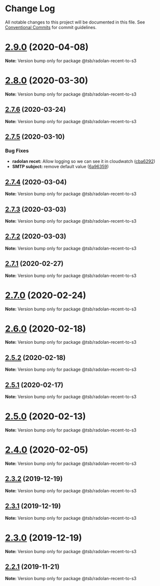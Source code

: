 # Change Log

All notable changes to this project will be documented in this file.
See [Conventional Commits](https://conventionalcommits.org) for commit guidelines.

# [2.9.0](https://github.com/technologiestiftung/flusshygiene-radolan-recent-to-s3/compare/v2.8.0...v2.9.0) (2020-04-08)

**Note:** Version bump only for package @tsb/radolan-recent-to-s3





# [2.8.0](https://github.com/technologiestiftung/flusshygiene-radolan-recent-to-s3/compare/v2.7.6...v2.8.0) (2020-03-30)

**Note:** Version bump only for package @tsb/radolan-recent-to-s3





## [2.7.6](https://github.com/technologiestiftung/flusshygiene-radolan-recent-to-s3/compare/v2.7.5...v2.7.6) (2020-03-24)

**Note:** Version bump only for package @tsb/radolan-recent-to-s3





## [2.7.5](https://github.com/technologiestiftung/flusshygiene-radolan-recent-to-s3/compare/v2.7.4...v2.7.5) (2020-03-10)


### Bug Fixes

* **radolan recet:** Allow logging so we can see it in cloudwatch ([cba6292](https://github.com/technologiestiftung/flusshygiene-radolan-recent-to-s3/commit/cba629261c5033eec825073ac82202b95fbb2114))
* **SMTP subject:** remove default value ([6a96359](https://github.com/technologiestiftung/flusshygiene-radolan-recent-to-s3/commit/6a9635942f6d16112f321d5433ee3464c1f7def6))





## [2.7.4](https://github.com/technologiestiftung/flusshygiene-radolan-recent-to-s3/compare/v2.7.3...v2.7.4) (2020-03-04)

**Note:** Version bump only for package @tsb/radolan-recent-to-s3





## [2.7.3](https://github.com/technologiestiftung/flusshygiene-radolan-recent-to-s3/compare/v2.7.1...v2.7.3) (2020-03-03)

**Note:** Version bump only for package @tsb/radolan-recent-to-s3





## [2.7.2](https://github.com/technologiestiftung/flusshygiene-radolan-recent-to-s3/compare/v2.7.1...v2.7.2) (2020-03-03)

**Note:** Version bump only for package @tsb/radolan-recent-to-s3





## [2.7.1](https://github.com/technologiestiftung/flusshygiene-radolan-recent-to-s3/compare/v2.7.0...v2.7.1) (2020-02-27)

**Note:** Version bump only for package @tsb/radolan-recent-to-s3





# [2.7.0](https://github.com/technologiestiftung/flusshygiene-radolan-recent-to-s3/compare/v2.6.0...v2.7.0) (2020-02-24)

**Note:** Version bump only for package @tsb/radolan-recent-to-s3





# [2.6.0](https://github.com/technologiestiftung/flusshygiene-radolan-recent-to-s3/compare/v2.5.2...v2.6.0) (2020-02-18)

**Note:** Version bump only for package @tsb/radolan-recent-to-s3





## [2.5.2](https://github.com/technologiestiftung/flusshygiene-radolan-recent-to-s3/compare/v2.5.1...v2.5.2) (2020-02-18)

**Note:** Version bump only for package @tsb/radolan-recent-to-s3





## [2.5.1](https://github.com/technologiestiftung/flusshygiene-radolan-recent-to-s3/compare/v2.5.0...v2.5.1) (2020-02-17)

**Note:** Version bump only for package @tsb/radolan-recent-to-s3





# [2.5.0](https://github.com/technologiestiftung/flusshygiene-radolan-recent-to-s3/compare/v2.4.0...v2.5.0) (2020-02-13)

**Note:** Version bump only for package @tsb/radolan-recent-to-s3





# [2.4.0](https://github.com/technologiestiftung/flusshygiene-radolan-recent-to-s3/compare/v2.3.2...v2.4.0) (2020-02-05)

**Note:** Version bump only for package @tsb/radolan-recent-to-s3





## [2.3.2](https://github.com/technologiestiftung/flusshygiene-radolan-recent-to-s3/compare/v2.3.1...v2.3.2) (2019-12-19)

**Note:** Version bump only for package @tsb/radolan-recent-to-s3





## [2.3.1](https://github.com/technologiestiftung/flusshygiene-radolan-recent-to-s3/compare/v2.3.0...v2.3.1) (2019-12-19)

**Note:** Version bump only for package @tsb/radolan-recent-to-s3





# [2.3.0](https://github.com/technologiestiftung/flusshygiene-radolan-recent-to-s3/compare/v2.2.1...v2.3.0) (2019-12-19)

**Note:** Version bump only for package @tsb/radolan-recent-to-s3





## [2.2.1](https://github.com/technologiestiftung/flusshygiene-radolan-recent-to-s3/compare/v2.2.0...v2.2.1) (2019-11-21)

**Note:** Version bump only for package @tsb/radolan-recent-to-s3
